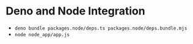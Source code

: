 # Deno and Node Integration

 - `deno bundle packages.node/deps.ts packages.node/deps.bundle.mjs`
 - `node node_app/app.js`
